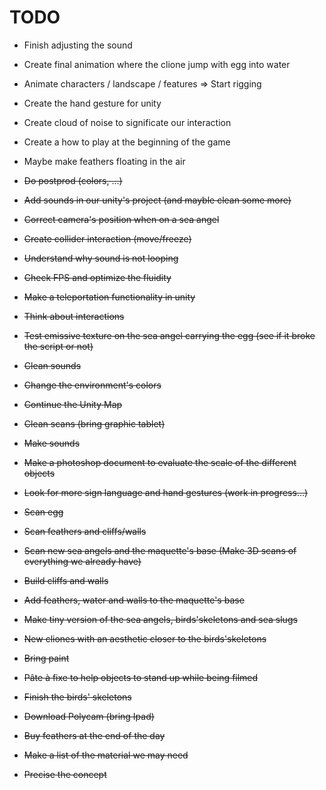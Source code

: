 # TODO

- Finish adjusting the sound
- Create final animation where the clione jump with egg into water
- Animate characters / landscape / features => Start rigging
- Create the hand gesture for unity
- Create cloud of noise to significate our interaction
- Create a how to play at the beginning of the game
- Maybe make feathers floating in the air

- <del>Do postprod (colors, ...)</del>
- <del>Add sounds in our unity's project (and mayble clean some more)</del>
- <del>Correct camera's position when on a sea angel</del>
- <del>Create collider interaction (move/freeze)<del>
- <del>Understand why sound is not looping</del>
- <del>Check FPS and optimize the fluidity</del>
- <del>Make a teleportation functionality in unity<del>
- <del>Think about interactions</del>
- <del>Test emissive texture on the sea angel carrying the egg (see if it broke the script or not)</del>
- <del>Clean sounds</del>
- <del>Change the environment's colors</del>
- <del>Continue the Unity Map</del>
- <del>Clean scans (bring graphic tablet)</del>
- <del>Make sounds</del>
- <del>Make a photoshop document to evaluate the scale of the different objects</del>
- <del>Look for more sign language and hand gestures (work in progress...)</del>
- <del>Scan egg</del>
- <del> Scan feathers and cliffs/walls</del>
- <del>Scan new sea angels and the maquette's base (Make 3D scans of everything we already have)</del>
- <del>Build cliffs and walls</del>
- <del>Add feathers, water and walls to the maquette's base</del>
- <del>Make tiny version of the sea angels, birds'skeletons and sea slugs</del>
- <del>New cliones with an aesthetic closer to the birds'skeletons</del>
- <del>Bring paint</del>
- <del>Pâte à fixe to help objects to stand up while being filmed</del>
- <del>Finish the birds' skeletons</del>
- <del>Download Polycam (bring Ipad)</del>
- <del>Buy feathers at the end of the day</del>
- <del>Make a list of the material we may need</del>
- <del>Precise the concept</del>
